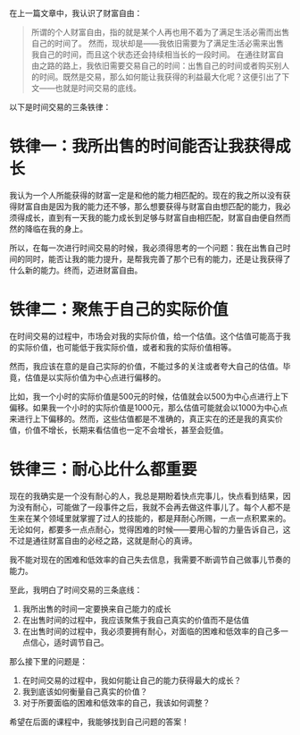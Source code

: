 在上一篇文章中，我认识了财富自由： 
> 所谓的个人财富自由，指的就是某个人再也用不着为了满足生活必需而出售自己的时间了。
然而，现状却是——我依旧需要为了满足生活必需来出售我自己的时间，而且这个状态还会持续相当长的一段时间。
在通往财富自由之路的路上，我依旧需要交易自己的时间：出售自己的时间或者购买别人的时间。既然是交易，那么如何能让我获得的利益最大化呢？这便引出了下文——也就是时间交易的底线。

以下是时间交易的三条铁律：

# 铁律一：我所出售的时间能否让我获得成长

我认为一个人所能获得的财富一定是和他的能力相匹配的。现在的我之所以没有获得财富自由是因为我的能力还不够，那么想要获得与财富自由想匹配的能力，我必须得成长，直到有一天我的能力成长到足够与财富自由相匹配，财富自由便自然而然的降临在我的身上。

所以，在每一次进行时间交易的时候，我必须得思考的一个问题：我在出售自己时间的同时，能否让我的能力提升，是帮我完善了那个已有的能力，还是让我获得了什么新的能力。终而，迈进财富自由。

# 铁律二：聚焦于自己的实际价值

在时间交易的过程中，市场会对我的实际价值，给一个估值。这个估值可能高于我的实际价值，也可能低于我实际价值，或者和我的实际价值相等。

然而，我应该在意的是自己实际的价值，不能过多的关注或者夸大自己的估值。毕竟，估值是以实际价值为中心点进行偏移的。

比如，我一个小时的实际价值是500元的时候，估值就会以500为中心点进行上下偏移。如果我一个小时的实际价值是1000元，那么估值可能就会以1000为中心点来进行上下偏移的。然而，这些估值都是不准确的，真正实在的还是我的真实价值，价值不增长，长期来看估值也一定不会增长，甚至会贬值。

# 铁律三：耐心比什么都重要

现在的我确实是一个没有耐心的人，我总是期盼着快点完事儿，快点看到结果，因为没有耐心，可能做了一段事件之后，我就不会再去做这件事儿了。每个人都不是生来在某个领域里就掌握了过人的技能的，都是拜耐心所赐，一点一点积累来的。无论如何，都要多一点点耐心，觉得困难的时候——要用心智的力量告诉自己，这不过是通往财富自由的必经之路，这就是耐心的真谛。

我不能对现在的困难和低效率的自己失去信息，我需要不断调节自己做事儿节奏的能力。

至此，我明白了时间交易的三条底线：
1. 我所出售的时间一定要换来自己能力的成长
2. 在出售时间的过程中，我应该聚焦于我自己真实的价值而不是估值
3. 在出售时间的过程中，我必须要拥有耐心，对面临的困难和低效率的自己多一点信心，适时调节自己。

那么接下里的问题是：
1. 在时间交易的过程中，我如何能让自己的能力获得最大的成长？
2. 我到底该如何衡量自己真实的价值？
3. 对于所要面临的困难和低效率的自己，我该如何调整？

希望在后面的课程中，我能够找到自己问题的答案！

